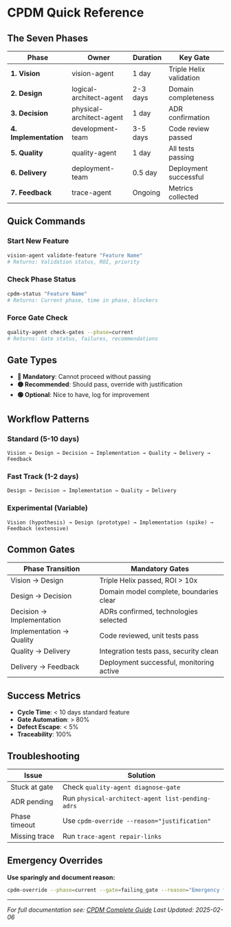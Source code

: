 # CPDM Quick Reference

## The Seven Phases

| Phase | Owner | Duration | Key Gate |
|-------|-------|----------|----------|
| **1. Vision** | vision-agent | 1 day | Triple Helix validation |
| **2. Design** | logical-architect-agent | 2-3 days | Domain completeness |
| **3. Decision** | physical-architect-agent | 1 day | ADR confirmation |
| **4. Implementation** | development-team | 3-5 days | Code review passed |
| **5. Quality** | quality-agent | 1 day | All tests passing |
| **6. Delivery** | deployment-team | 0.5 day | Deployment successful |
| **7. Feedback** | trace-agent | Ongoing | Metrics collected |

## Quick Commands

### Start New Feature
```bash
vision-agent validate-feature "Feature Name"
# Returns: Validation status, ROI, priority
```

### Check Phase Status
```bash
cpdm-status "Feature Name"
# Returns: Current phase, time in phase, blockers
```

### Force Gate Check
```bash
quality-agent check-gates --phase=current
# Returns: Gate status, failures, recommendations
```

## Gate Types

- **🔴 Mandatory**: Cannot proceed without passing
- **🟡 Recommended**: Should pass, override with justification
- **🟢 Optional**: Nice to have, log for improvement

## Workflow Patterns

### Standard (5-10 days)
```
Vision → Design → Decision → Implementation → Quality → Delivery → Feedback
```

### Fast Track (1-2 days)
```
Design → Decision → Implementation → Quality → Delivery
```

### Experimental (Variable)
```
Vision (hypothesis) → Design (prototype) → Implementation (spike) → Feedback (extensive)
```

## Common Gates

| Phase Transition | Mandatory Gates |
|-----------------|-----------------|
| Vision → Design | Triple Helix passed, ROI > 10x |
| Design → Decision | Domain model complete, boundaries clear |
| Decision → Implementation | ADRs confirmed, technologies selected |
| Implementation → Quality | Code reviewed, unit tests pass |
| Quality → Delivery | Integration tests pass, security clean |
| Delivery → Feedback | Deployment successful, monitoring active |

## Success Metrics

- **Cycle Time**: < 10 days standard feature
- **Gate Automation**: > 80%
- **Defect Escape**: < 5%
- **Traceability**: 100%

## Troubleshooting

| Issue | Solution |
|-------|----------|
| Stuck at gate | Check `quality-agent diagnose-gate` |
| ADR pending | Run `physical-architect-agent list-pending-adrs` |
| Phase timeout | Use `cpdm-override --reason="justification"` |
| Missing trace | Run `trace-agent repair-links` |

## Emergency Overrides

**Use sparingly and document reason:**
```bash
cpdm-override --phase=current --gate=failing_gate --reason="Emergency fix for production"
```

---

*For full documentation see: [CPDM Complete Guide](./README.md)*
*Last Updated: 2025-02-06*